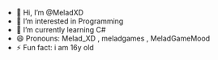 - 👋 Hi, I’m @MeladXD
- 👀 I’m interested in Programming
- 🌱 I’m currently learning C#
- 😄 Pronouns: Melad_XD , meladgames , MeladGameMood
- ⚡ Fun fact: i am 16y old

<!---
MeladXD/MeladXD is a ✨ special ✨
--->
